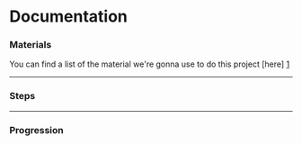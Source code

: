 # Documentation

### Materials
You can find a list of the material we're gonna use to do this project [here] [1]

___
### Steps

___
### Progression

[1]: /docs/materials.md/
[2]: /docs/steps.md
[3]: /progression.md

